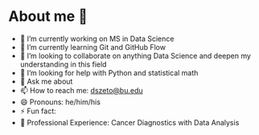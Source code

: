 # About me 👋



- 🔭 I’m currently working on MS in Data Science  
- 🌱 I’m currently learning Git and GitHub Flow 
- 👯 I’m looking to collaborate on anything Data Science and deepen my understanding in this field 
- 🤔 I’m looking for help with Python and statistical math
- 💬 Ask me about   
- 📫 How to reach me: dszeto@bu.edu
- 😄 Pronouns: he/him/his
- ⚡ Fun fact: 
- 💼 Professional Experience: Cancer Diagnostics with Data Analysis 

